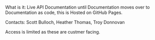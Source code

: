 What is it: Live API Documentation until Documentation moves over to Documentation as code, this is Hosted on GitHub Pages. 

Contacts: Scott Bulloch, Heather Thomas, Troy Donnovan

Access is limited as these are custmer facing. 